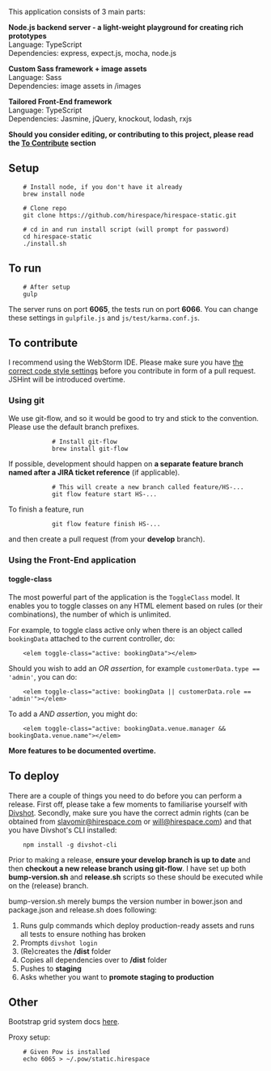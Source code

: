 This application consists of 3 main parts:
 
**Node.js backend server - a light-weight playground for creating rich prototypes**<br>
Language: TypeScript<br>
Dependencies: express, expect.js, mocha, node.js

**Custom Sass framework + image assets**<br>
Language: Sass<br>
Dependencies: image assets in /images

**Tailored Front-End framework**<br>
Language: TypeScript<br>
Dependencies: Jasmine, jQuery, knockout, lodash, rxjs

**Should you consider editing, or contributing to this project, please read the [To Contribute](#contributing) section**

## Setup

        # Install node, if you don't have it already
        brew install node
        
        # Clone repo
        git clone https://github.com/hirespace/hirespace-static.git
        
        # cd in and run install script (will prompt for password)
        cd hirespace-static
        ./install.sh

## To run

        # After setup
        gulp
        
The server runs on port **6065**, the tests run on port **6066**.
You can change these settings in ```gulpfile.js``` and ```js/test/karma.conf.js```.

## <a name="contributing"></a>To contribute

I recommend using the WebStorm IDE. Please make sure you have
[the correct code style settings](https://github.com/slavomirvojacek/useful/tree/master/JetBrains)
before you contribute in form of a pull request. JSHint will be introduced overtime.

### Using git

We use git-flow, and so it would be good to try and stick to the convention. Please use the default branch prefixes.

                # Install git-flow
                brew install git-flow

If possible, development should happen on **a separate feature branch named after a JIRA ticket reference** (if applicable).

                # This will create a new branch called feature/HS-...
                git flow feature start HS-...

To finish a feature, run

                git flow feature finish HS-...

and then create a pull request (from your **develop** branch).

### Using the Front-End application

#### toggle-class

The most powerful part of the application is the ```ToggleClass``` model. It enables you to toggle classes on any HTML
element based on rules (or their combinations), the number of which is unlimited.

For example, to toggle class active only when there is an object called ```bookingData``` attached to the current
controller, do:

        <elem toggle-class="active: bookingData"></elem>
        
Should you wish to add an *OR assertion*, for example ```customerData.type == 'admin'```, you can do:

        <elem toggle-class="active: bookingData || customerData.role == 'admin'"></elem>
        
To add a *AND assertion*, you might do:

        <elem toggle-class="active: bookingData.venue.manager && bookingData.venue.name"></elem>

**More features to be documented overtime.**

## To deploy

There are a couple of things you need to do before you can perform a release. First off, please take a few moments to
familiarise yourself with [Divshot](http://docs.divshot.com/guides/getting-started). Secondly, make sure you have the
correct admin rights (can be obtained from slavomir@hirespace.com or will@hirespace.com) and that you have Divshot's
CLI installed:

        npm install -g divshot-cli
        
Prior to making a release, **ensure your develop branch is up to date** and then **checkout a new release branch using
git-flow**. I have set up both **bump-version.sh** and **release.sh** scripts so these should be executed while on the
(release) branch.

bump-version.sh merely bumps the version number in bower.json and package.json and release.sh does following:

1. Runs gulp commands which deploy production-ready assets and runs all tests to ensure nothing has broken
2. Prompts ```divshot login```
3. (Re)creates the **/dist** folder
4. Copies all dependencies over to **/dist** folder
5. Pushes to **staging**
6. Asks whether you want to **promote staging to production**

## Other

Bootstrap grid system docs [here](http://getbootstrap.com/css/#grid).

Proxy setup:

        # Given Pow is installed
        echo 6065 > ~/.pow/static.hirespace